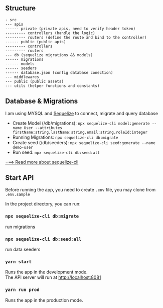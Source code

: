 ## Structure

    - src
    --- apis
    ------ private (private apis, need to verify header token)
    --------- controllers (handle the logic)
    --------- routers (define the route and bind to the controller)
    ------ public (public apis)
    --------- controllers
    --------- routers
    --- db (sequelize migrations && models)
    ------ migrations
    ------ models
    ------ seeders
    ------ database.json (config database conection)
    --- middlewares
    --- public (public assets)
    --- utils (helper functions and constants)

## Database & Migrations

I am using MYSQL and [Sequelize](https://sequelize.org/) to connect, migrate and query database

- Create Model (/db/migrations): `npx sequelize-cli model:generate --name User --attributes firstName:string,lastName:string,email:string,roleId:integer`
- Running Migrations: `npx sequelize-cli db:migrate`
- Create seed (/db/seeders): `npx sequelize-cli seed:generate --name demo-user`
- Run seed: `npx sequelize-cli db:seed:all`

[===> Read more about sequelize-cli](https://sequelize.org/master/manual/migrations.html)

## Start API

Before running the app, you need to create `.env` file, you may clone from `.env.sample`

In the project directory, you can run:

### `npx sequelize-cli db:migrate`

run migrations

### `npx sequelize-cli db:seed:all`

run data seeders

### `yarn start`

Runs the app in the development mode.<br/>
The API server will run at [http://localhost:8081](http://localhost:8081)

### `yarn run prod`

Runs the app in the production mode.<br/>
